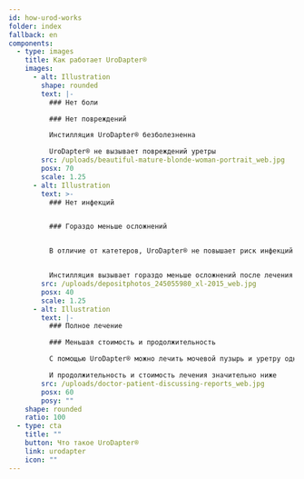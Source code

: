 ```yaml
---
id: how-urod-works
folder: index
fallback: en
components:
  - type: images
    title: Как работает UroDapter®
    images:
      - alt: Illustration
        shape: rounded
        text: |-
          ### Нет боли

          ### Нет повреждений

          Инстилляция UroDapter® безболезненна

          UroDapter® не вызывает повреждений уретры
        src: /uploads/beautiful-mature-blonde-woman-portrait_web.jpg
        posx: 70
        scale: 1.25
      - alt: Illustration
        text: >-
          ### Нет инфекций


          ### Гораздо меньше осложнений


          В отличие от катетеров, UroDapter® не повышает риск инфекций мочевыводящих путей


          Инстилляция вызывает гораздо меньше осложнений после лечения
        src: /uploads/depositphotos_245055980_xl-2015_web.jpg
        posx: 40
        scale: 1.25
      - alt: Illustration
        text: |-
          ### Полное лечение

          ### Меньшая стоимость и продолжительность

          С помощью UroDapter® можно лечить мочевой пузырь и уретру одновременно

          И продолжительность и стоимость лечения значительно ниже
        src: /uploads/doctor-patient-discussing-reports_web.jpg
        posx: 60
        posy: ""
    shape: rounded
    ratio: 100
  - type: cta
    title: ""
    button: Что такое UroDapter®
    link: urodapter
    icon: ""
---
```

